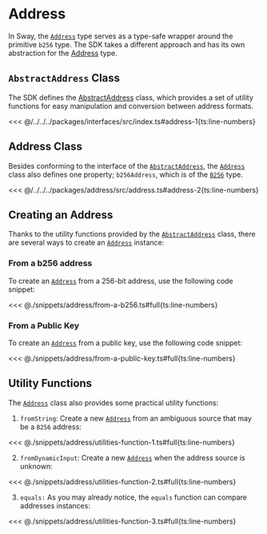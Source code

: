 # Address

In Sway, the [`Address`](https://fuels-ts-docs-api.vercel.app/classes/_fuel_ts_address.Address.html) type serves as a type-safe wrapper around the primitive `b256` type. The SDK takes a different approach and has its own abstraction for the [Address](https://fuels-ts-docs-api.vercel.app/classes/_fuel_ts_address.Address.html) type.

## `AbstractAddress` Class

The SDK defines the [AbstractAddress](https://fuels-ts-docs-api.vercel.app/classes/_fuel_ts_interfaces.AbstractAddress.html) class, which provides a set of utility functions for easy manipulation and conversion between address formats.

<<< @/../../../packages/interfaces/src/index.ts#address-1{ts:line-numbers}

## Address Class

Besides conforming to the interface of the [`AbstractAddress`](https://fuels-ts-docs-api.vercel.app/classes/_fuel_ts_interfaces.AbstractAddress.html), the [`Address`](https://fuels-ts-docs-api.vercel.app/classes/_fuel_ts_address.Address.html) class also defines one property; `b256Address`, which is of the [`B256`](./bits256.md) type.

<<< @/../../../packages/address/src/address.ts#address-2{ts:line-numbers}

## Creating an Address

Thanks to the utility functions provided by the [`AbstractAddress`](https://fuels-ts-docs-api.vercel.app/classes/_fuel_ts_interfaces.AbstractAddress.html) class, there are several ways to create an [`Address`](https://fuels-ts-docs-api.vercel.app/classes/_fuel_ts_address.Address.html) instance:

### From a b256 address

To create an [`Address`](https://fuels-ts-docs-api.vercel.app/classes/_fuel_ts_address.Address.html) from a 256-bit address, use the following code snippet:

<<< @./snippets/address/from-a-b256.ts#full{ts:line-numbers}

### From a Public Key

To create an [`Address`](https://fuels-ts-docs-api.vercel.app/classes/_fuel_ts_address.Address.html) from a public key, use the following code snippet:

<<< @./snippets/address/from-a-public-key.ts#full{ts:line-numbers}

## Utility Functions

The [`Address`](https://fuels-ts-docs-api.vercel.app/classes/_fuel_ts_address.Address.html) class also provides some practical utility functions:

1. `fromString`: Create a new [`Address`](https://fuels-ts-docs-api.vercel.app/classes/_fuel_ts_address.Address.html) from an ambiguous source that may be a `B256` address:

<<< @./snippets/address/utilities-function-1.ts#full{ts:line-numbers}

2. `fromDynamicInput`: Create a new [`Address`](https://fuels-ts-docs-api.vercel.app/classes/_fuel_ts_address.Address.html) when the address source is unknown:

<<< @./snippets/address/utilities-function-2.ts#full{ts:line-numbers}

3. `equals:` As you may already notice, the `equals` function can compare addresses instances:

<<< @./snippets/address/utilities-function-3.ts#full{ts:line-numbers}
